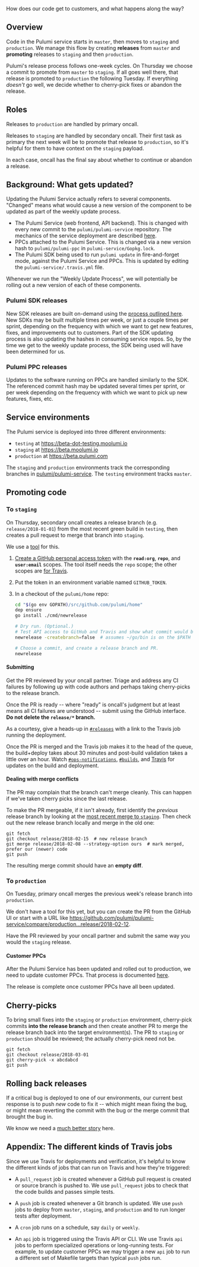 How does our code get to customers, and what happens along the way?

## Overview

Code in the Pulumi service starts in `master`, then moves to `staging` and `production`. We manage this flow by creating **releases** from `master` and **promoting** releases to `staging` and then `production`.

Pulumi's release process follows one-week cycles. On Thursday we choose a commit to promote from `master` to `staging`. If all goes well there, that release is promoted to `production` the following Tuesday. If everything *doesn't* go well, we decide whether to cherry-pick fixes or abandon the release.

## Roles

Releases to `production` are handled by primary oncall.

Releases to `staging` are handled by secondary oncall. Their first task as primary the next week will be to promote that release to `production`, so it's helpful for them to have context on the `staging` payload.

In each case, oncall has the final say about whether to continue or abandon a release.

## Background: What gets updated?

Updating the Pulumi Service actually refers to several components. "Changed" means what would cause a new version of the component to be updated as part of the weekly update process.

- The Pulumi Service (web frontend, API backend). This is changed with every new commit to the `pulumi/pulumi-service` repository. The mechanics of the service deployment are described [here](https://github.com/pulumi/home/wiki/Updating-the-Service).
- PPCs attached to the Pulumi Service. This is changed via a new version hash to `pulumi/pulumi-ppc` in `pulumi-service/Gopkg.lock`.
- The Pulumi SDK being used to run `pulumi update` in fire-and-forget mode, against the Pulumi Service and PPCs. This is updated by editing the `pulumi-service/.travis.yml` file.

Whenever we run the "Weekly Update Process", we will potentially be rolling out a new version of each of these components.

### Pulumi SDK releases

New SDK releases are built on-demand using the [process outlined here](https://github.com/pulumi/home/wiki/Producing-an-SDK).  New SDKs may be built multiple times per week, or just a couple times per sprint, depending on the frequency with which we want to get new features, fixes, and improvements out to customers.  Part of the SDK updating process is also updating the hashes in consuming service repos.  So, by the time we get to the weekly update process, the SDK being used will have been determined for us.

### Pulumi PPC releases

Updates to the software running on PPCs are handled similarly to the SDK. The referenced commit hash may be updated several times per sprint, or per week depending on the frequency with which we want to pick up new features, fixes, etc.

## Service environments

The Pulumi service is deployed into three different environments:

- `testing` at https://beta-dot-testing.moolumi.io
- `staging` at https://beta.moolumi.io
- `production` at https://beta.pulumi.com

The `staging` and `production` environments track the corresponding branches in [pulumi/pulumi-service](https://github.com/pulumi/pulumi-service). The `testing` environment tracks `master`.

## Promoting code

### To `staging`

On Thursday, secondary oncall creates a release branch (e.g. `release/2018-01-01`) from the most recent green build in `testing`, then creates a pull request to merge that branch into `staging`.

We use a [tool](https://github.com/pulumi/home/tree/master/cmd/newrelease) for this.

1. [Create a GitHub personal access token](https://help.github.com/articles/creating-a-personal-access-token-for-the-command-line/) with the **`read:org`**, **`repo`**, and **`user:email`** scopes. The tool itself needs the `repo` scope; the other scopes are [for Travis](https://docs.travis-ci.com/user/github-oauth-scopes/).
2. Put the token in an environment variable named `GITHUB_TOKEN`.
3. In a checkout of the `pulumi/home` repo:

    ```bash
    cd "$(go env GOPATH)/src/github.com/pulumi/home"
    dep ensure
    go install ./cmd/newrelease

    # Dry run. (Optional.)
    # Test API access to GitHub and Travis and show what commit would be used.
    newrelease -createbranch=false  # assumes ~/go/bin is on the $PATH

    # Choose a commit, and create a release branch and PR.
    newrelease
    ```

#### Submitting

Get the PR reviewed by your oncall partner. Triage and address any CI failures by following up with code authors and perhaps taking cherry-picks to the release branch.

Once the PR is ready -- where "ready" is oncall's judgment but at least means all CI failures are understood --
 submit using the GitHub interface. **Do not delete the `release/*` branch.**

As a courtesy, give a heads-up in [`#releases`](https://pulumi.slack.com/messages/C79MDKGMV/) with a link to the Travis job running the deployment.

Once the PR is merged and the Travis job makes it to the head of the queue, the build+deploy takes about 30 minutes and post-build validation takes a little over an hour. Watch [`#ops-notifications`](https://pulumi.slack.com/messages/C8FNQFZQQ/), [`#builds`](https://pulumi.slack.com/messages/C5J0XFWRJ/), and [Travis](https://travis-ci.com/pulumi/pulumi-service) for updates on the build and deployment.

#### Dealing with merge conflicts

The PR may complain that the branch can't merge cleanly. This can happen if we've taken cherry picks since the last release.

To make the PR mergeable, if it isn't already, first identify the *previous* release branch by looking at the [most recent merge to `staging`](https://github.com/pulumi/pulumi-service/commits/staging). Then check out the new release branch locally and merge in the old one:

```
git fetch
git checkout release/2018-02-15  # new release branch
git merge release/2018-02-08 --strategy-option ours  # mark merged, prefer our (newer) code
git push
```

The resulting merge commit should have an **empty diff**.

### To `production`

On Tuesday, primary oncall merges the previous week's release branch into `production`.

We don't have a tool for this yet, but you can create the PR from the GitHub UI or start with a URL like https://github.com/pulumi/pulumi-service/compare/production...release/2018-02-12.

Have the PR reviewed by your oncall partner and submit the same way you would the `staging` release.

#### Customer PPCs

After the Pulumi Service has been updated and rolled out to production, we need to update customer PPCs. That process is documented [here](https://github.com/pulumi/home/wiki/Updating-PPCs).

The release is complete once customer PPCs have all been updated.

## Cherry-picks

To bring small fixes into the `staging` or `production` environment, cherry-pick commits **into the release branch** and then create another PR to merge the release branch back into the target environment(s). The PR to `staging` or `production` should be reviewed; the actually cherry-pick need not be.

```
git fetch
git checkout release/2018-03-01
git cherry-pick -x abcdabcd
git push
```

## Rolling back releases

If a critical bug is deployed to one of our environments, our current best response is to push *new* code to fix it -- which might mean fixing the bug, or might mean reverting the commit with the bug or the merge commit that brought the bug in.

We know we need a [much better story](https://github.com/pulumi/pulumi-service/issues/538) here.

## Appendix: The different kinds of Travis jobs

Since we use Travis for deployments and verification, it's helpful to know the different kinds of jobs that can run on Travis and how they're triggered:

- A `pull_request` job is created whenever a GitHub pull request is created or source branch is pushed to. We use `pull_request` jobs to check that the code builds and passes simple tests.

- A `push` job is created whenever a Git branch is updated. We use `push` jobs to deploy from `master`, `staging`, and `production` and to run longer tests after deployment.

- A `cron` job runs on a schedule, say `daily` or `weekly`.

- An `api` job is triggered using the Travis API or CLI. We use Travis `api` jobs to perform specialized operations or long-running tests. For example, to update customer PPCs we may trigger a new `api` job to run a different set of Makefile targets than typical `push` jobs run.